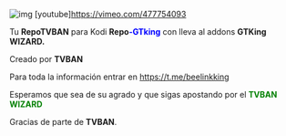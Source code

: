   ![img](https://i.imgur.com/krVnZrI.png) [youtube]https://vimeo.com/477754093                                                                                                              
                                                                                                                     
Tu **RepoTVBAN** para Kodi
**Repo**<span style="color:blue">**-GTking**</span> con lleva al addons **GTKing WIZARD.**

Creado por  **TVBAN**  

Para toda la información entrar en https://t.me/beelinkking

Esperamos que sea de su agrado y que sigas apostando por el <span style="color:green">**TVBAN WIZARD**</span>

Gracias de parte de **TVBAN**.
